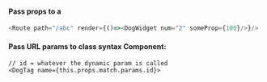 #### Pass props to a <Route /> 

```javascript
<Route path="/abc" render={()=><DogWidget num="2" someProp={100}/>}/>
```

#### Pass URL params to class syntax Component:

```
// id = whatever the dynamic param is called
<DogTag name={this.props.match.params.id}>
```
